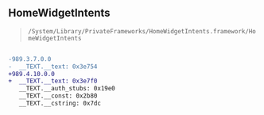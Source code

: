 ## HomeWidgetIntents

> `/System/Library/PrivateFrameworks/HomeWidgetIntents.framework/HomeWidgetIntents`

```diff

-989.3.7.0.0
-  __TEXT.__text: 0x3e754
+989.4.10.0.0
+  __TEXT.__text: 0x3e7f0
   __TEXT.__auth_stubs: 0x19e0
   __TEXT.__const: 0x2b80
   __TEXT.__cstring: 0x7dc

```
